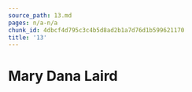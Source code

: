 ```yaml
---
source_path: 13.md
pages: n/a-n/a
chunk_id: 4dbcf4d795c3c4b5d8ad2b1a7d76d1b599621170
title: '13'
---
```

# Mary Dana Laird
